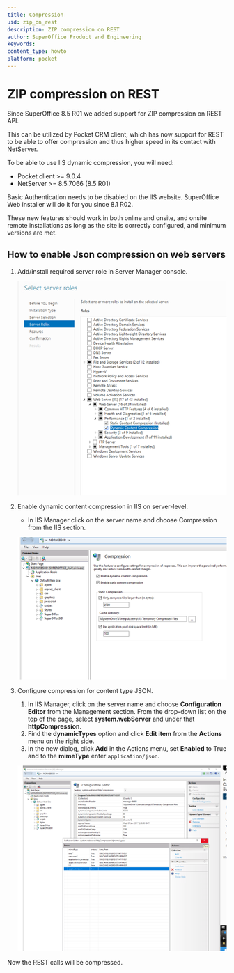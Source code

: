 ```yaml
---
title: Compression
uid: zip_on_rest
description: ZIP compression on REST
author: SuperOffice Product and Engineering
keywords:
content_type: howto
platform: pocket
---
```


# ZIP compression on REST

Since SuperOffice 8.5 R01 we added support for ZIP compression on REST API.

This can be utilized by Pocket CRM client, which has now support for REST to be able to offer compression and thus higher speed in its contact with NetServer.

To be able to use IIS dynamic compression, you will need:

* Pocket client >= 9.0.4
* NetServer >= 8.5.7066 (8.5 R01)

Basic Authentication needs to be disabled on the IIS website. SuperOffice Web installer will do it for you since 8.1 R02.

These new features should work in both online and onsite, and onsite remote installations as long as the site is correctly configured, and minimum versions are met.

## How to enable Json compression on web servers

1. Add/install required server role in Server Manager console.

    ![image0yyx.png -screenshot][img1]

2. Enable dynamic content compression in IIS on server-level.

    * In IIS Manager click on the server name and choose Compression from the IIS section.

    ![imagehqgzohc.png -screenshot][img2]

3. Configure compression for content type JSON.

    1. In IIS Manager, click on the server name and choose **Configuration Editor** from the Management section. From the drop-down list on the top of the page, select **system.webServer** and under that **httpCompression**.
    2. Find the **dynamicTypes** option and click **Edit item** from the **Actions** menu on the right side.
    3. In the new dialog, click **Add** in the Actions menu, set **Enabled** to True and to the **mimeType** enter `application/json`.

    ![imageeahwm.png -screenshot][img3]

Now the REST calls will be compressed.

<!-- Referenced links -->
[img1]: media/image0yyx.png
[img2]: media/imagehqgzohc.png
[img3]: media/imageeahwm.png

